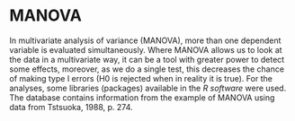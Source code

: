 # MANOVA

In multivariate analysis of variance (MANOVA), more than one dependent variable is evaluated simultaneously. Where MANOVA allows us to look at the data in a multivariate way, it can be a tool with greater power to detect some effects, moreover, as we do a single test, this decreases the chance of making type I errors (H0 is rejected when in reality it is true). For the analyses, some libraries (packages) available in the *R software* were used. The database contains information from the example of MANOVA using data from Tstsuoka, 1988, p. 274.
